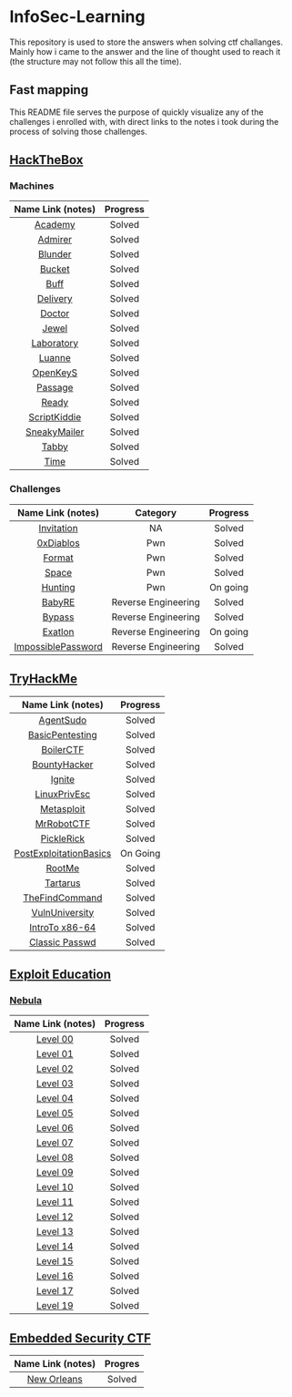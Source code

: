 # InfoSec-Learning
This repository is used to store the answers when solving ctf challanges. Mainly how i came to the answer and the line of thought used to reach it (the structure may not follow this all the time).


## Fast mapping
This README file serves the purpose of quickly visualize any of the challenges i enrolled with, with direct links to the notes i took during the process of solving those challenges.

## [HackTheBox](https://www.hackthebox.eu) 

### Machines

| Name Link (notes)| Progress |
| :-: | :-: |
|[Academy](https://github.com/luisrodrigues154/InfoSec-Learning/blob/master/HackTheBox/Machines/Academy/notes.md)| Solved |
|[Admirer](https://github.com/luisrodrigues154/InfoSec-Learning/blob/master/HackTheBox/Machines/Admirer/notes.md)| Solved |
|[Blunder](https://github.com/luisrodrigues154/InfoSec-Learning/blob/master/HackTheBox/Machines/Blunder/notes.md)| Solved |
|[Bucket](https://github.com/luisrodrigues154/InfoSec-Learning/blob/master/HackTheBox/Machines/Bucket/notes.md)| Solved |
|[Buff](https://github.com/luisrodrigues154/InfoSec-Learning/blob/master/HackTheBox/Machines/Buff/notes.md)| Solved |
|[Delivery](https://github.com/luisrodrigues154/InfoSec-Learning/blob/master/HackTheBox/Machines/Delivery/notes.md)| Solved |
|[Doctor](https://github.com/luisrodrigues154/InfoSec-Learning/blob/master/HackTheBox/Machines/Doctor/notes.md)| Solved |
|[Jewel](https://github.com/luisrodrigues154/InfoSec-Learning/blob/master/HackTheBox/Machines/Jewel/notes.md)| Solved |
|[Laboratory](https://github.com/luisrodrigues154/InfoSec-Learning/blob/master/HackTheBox/Machines/Laboratory/notes.md)| Solved |
|[Luanne](https://github.com/luisrodrigues154/InfoSec-Learning/blob/master/HackTheBox/Machines/Luanne/notes.md)| Solved |
|[OpenKeyS](https://github.com/luisrodrigues154/InfoSec-Learning/blob/master/HackTheBox/Machines/OpenKeyS/notes.md)| Solved |
|[Passage](https://github.com/luisrodrigues154/InfoSec-Learning/blob/master/HackTheBox/Machines/Passage/notes.md)| Solved |
|[Ready](https://github.com/luisrodrigues154/InfoSec-Learning/blob/master/HackTheBox/Machines/Ready/notes.md)| Solved |
|[ScriptKiddie](https://github.com/luisrodrigues154/InfoSec-Learning/blob/master/HackTheBox/Machines/ScriptKiddie/notes.md)| Solved |
|[SneakyMailer](https://github.com/luisrodrigues154/InfoSec-Learning/blob/master/HackTheBox/Machines/SneakyMailer/notes.md)| Solved |
|[Tabby](https://github.com/luisrodrigues154/InfoSec-Learning/blob/master/HackTheBox/Machines/Tabby/notes.md)| Solved |
|[Time](https://github.com/luisrodrigues154/InfoSec-Learning/blob/master/HackTheBox/Machines/Time/notes.md)| Solved |

### Challenges

| Name Link (notes) | Category | Progress |
| :-: | :-: | :-:|
| [Invitation](https://github.com/luisrodrigues154/InfoSec-Learning/blob/master/HackTheBox/Challenges/Invitation/notes.md)| NA | Solved |
| [0xDiablos](https://github.com/luisrodrigues154/InfoSec-Learning/tree/master/HackTheBox/Challenges/Pwn/0xDiablos/notes.md) | Pwn | Solved |
| [Format](https://github.com/luisrodrigues154/InfoSec-Learning/tree/master/HackTheBox/Challenges/Pwn/Format/notes.md) | Pwn | Solved |
| [Space](https://github.com/luisrodrigues154/InfoSec-Learning/tree/master/HackTheBox/Challenges/Pwn/Space/notes.md) | Pwn | Solved |
| [Hunting](https://github.com/luisrodrigues154/InfoSec-Learning/tree/master/HackTheBox/Challenges/Pwn/0xDiablos/notes.md) | Pwn | On going |
| [BabyRE](https://github.com/luisrodrigues154/InfoSec-Learning/tree/master/HackTheBox/Challenges/Reverse/BabyRE/notes.md) | Reverse Engineering | Solved |
| [Bypass](https://github.com/luisrodrigues154/InfoSec-Learning/tree/master/HackTheBox/Challenges/Reverse/Bypass/notes.md) | Reverse Engineering | Solved |
| [Exatlon](https://github.com/luisrodrigues154/InfoSec-Learning/tree/master/HackTheBox/Challenges/Reverse/Exatlon/notes.md) | Reverse Engineering | On going |
| [ImpossiblePassword](https://github.com/luisrodrigues154/InfoSec-Learning/tree/master/HackTheBox/Challenges/Reverse/ImpossiblePassword/notes.md) | Reverse Engineering | Solved |

## [TryHackMe](https://tryhackme.com/)

| Name Link (notes) | Progress |
| :-: | :-: |
| [AgentSudo](https://github.com/luisrodrigues154/InfoSec-Learning/tree/master/TryHackMe/AgentSudo/notes.md) | Solved |
| [BasicPentesting](https://github.com/luisrodrigues154/InfoSec-Learning/tree/master/TryHackMe/BasicPentesting/notes.md) | Solved |
| [BoilerCTF](https://github.com/luisrodrigues154/InfoSec-Learning/tree/master/TryHackMe/BoilerCTF/notes.md) | Solved |
| [BountyHacker](https://github.com/luisrodrigues154/InfoSec-Learning/tree/master/TryHackMe/BountyHacker/notes.md) | Solved |
| [Ignite](https://github.com/luisrodrigues154/InfoSec-Learning/tree/master/TryHackMe/Ignite/notes.md) | Solved |
| [LinuxPrivEsc](https://github.com/luisrodrigues154/InfoSec-Learning/tree/master/TryHackMe/LinuxPrivEsc/notes.md) | Solved |
| [Metasploit](https://github.com/luisrodrigues154/InfoSec-Learning/tree/master/TryHackMe/Metasploit/notes.md) | Solved |
| [MrRobotCTF](https://github.com/luisrodrigues154/InfoSec-Learning/tree/master/TryHackMe/MrRobotCTF/notes.md) | Solved |
| [PickleRick](https://github.com/luisrodrigues154/InfoSec-Learning/tree/master/TryHackMe/PickleRick/notes.md) | Solved |
| [PostExploitationBasics](https://github.com/luisrodrigues154/InfoSec-Learning/tree/master/TryHackMe/PostExploitationBasics/notes.md) | On Going |
| [RootMe](https://github.com/luisrodrigues154/InfoSec-Learning/tree/master/TryHackMe/RootMe/notes.md) | Solved |
| [Tartarus](https://github.com/luisrodrigues154/InfoSec-Learning/tree/master/TryHackMe/Tartarus/notes.md) | Solved |
| [TheFindCommand](https://github.com/luisrodrigues154/InfoSec-Learning/tree/master/TryHackMe/TheFindCommand/notes.md) | Solved |
| [VulnUniversity](https://github.com/luisrodrigues154/InfoSec-Learning/tree/master/TryHackMe/VulnUniversity/notes.md) | Solved |
| [IntroTo x86-64](https://github.com/luisrodrigues154/InfoSec-Learning/tree/master/TryHackMe/IntroTo_x86-64/notes.md) | Solved |
| [Classic Passwd](https://github.com/luisrodrigues154/InfoSec-Learning/tree/master/TryHackMe/ClassicPasswd/notes.md) | Solved |

## [Exploit Education](https://exploit.education/)

### [Nebula](https://exploit.education/nebula/)

| Name Link (notes) | Progress |
| :-: | :-: |
| [Level 00](https://github.com/luisrodrigues154/InfoSec-Learning/tree/master/Exploit-Education/Nebula/level00.md) | Solved |
| [Level 01](https://github.com/luisrodrigues154/InfoSec-Learning/tree/master/Exploit-Education/Nebula/level01.md) | Solved |
| [Level 02](https://github.com/luisrodrigues154/InfoSec-Learning/tree/master/Exploit-Education/Nebula/level02.md) | Solved |
| [Level 03](https://github.com/luisrodrigues154/InfoSec-Learning/tree/master/Exploit-Education/Nebula/level03.md) | Solved |
| [Level 04](https://github.com/luisrodrigues154/InfoSec-Learning/tree/master/Exploit-Education/Nebula/level04.md) | Solved |
| [Level 05](https://github.com/luisrodrigues154/InfoSec-Learning/tree/master/Exploit-Education/Nebula/level05.md) | Solved |
| [Level 06](https://github.com/luisrodrigues154/InfoSec-Learning/tree/master/Exploit-Education/Nebula/level06.md) | Solved |
| [Level 07](https://github.com/luisrodrigues154/InfoSec-Learning/tree/master/Exploit-Education/Nebula/level07.md) | Solved |
| [Level 08](https://github.com/luisrodrigues154/InfoSec-Learning/tree/master/Exploit-Education/Nebula/level08.md) | Solved |
| [Level 09](https://github.com/luisrodrigues154/InfoSec-Learning/tree/master/Exploit-Education/Nebula/level09.md) | Solved |
| [Level 10](https://github.com/luisrodrigues154/InfoSec-Learning/tree/master/Exploit-Education/Nebula/level10.md) | Solved |
| [Level 11](https://github.com/luisrodrigues154/InfoSec-Learning/tree/master/Exploit-Education/Nebula/level11.md) | Solved |
| [Level 12](https://github.com/luisrodrigues154/InfoSec-Learning/tree/master/Exploit-Education/Nebula/level12.md) | Solved |
| [Level 13](https://github.com/luisrodrigues154/InfoSec-Learning/tree/master/Exploit-Education/Nebula/level13.md) | Solved |
| [Level 14](https://github.com/luisrodrigues154/InfoSec-Learning/tree/master/Exploit-Education/Nebula/level14.md) | Solved |
| [Level 15](https://github.com/luisrodrigues154/InfoSec-Learning/tree/master/Exploit-Education/Nebula/level15.md) | Solved |
| [Level 16](https://github.com/luisrodrigues154/InfoSec-Learning/tree/master/Exploit-Education/Nebula/level16.md) | Solved |
| [Level 17](https://github.com/luisrodrigues154/InfoSec-Learning/tree/master/Exploit-Education/Nebula/level17.md) | Solved |
| [Level 19](https://github.com/luisrodrigues154/InfoSec-Learning/tree/master/Exploit-Education/Nebula/level19.md) | Solved |

## [Embedded Security CTF](https://microcorruption.com)

|Name Link (notes) | Progres |
| :-: | :-: |
|[New Orleans](https://github.com/luisrodrigues154/InfoSec-Learning/tree/master/EmbeddedSecurity/NewOrleans.md) | Solved |
